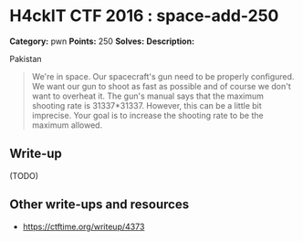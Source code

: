# H4ckIT CTF 2016 : space-add-250

**Category:** pwn
**Points:** 250
**Solves:**
**Description:**

Pakistan

> We're in space. Our spacecraft's gun need to be properly configured. We want our gun to shoot as fast as possible and of course we don't want to overheat it. The gun's manual says that the maximum shooting rate is 31337*31337. However, this can be a little bit imprecise. Your goal is to increase the shooting rate to be the maximum allowed.

## Write-up

(TODO)

## Other write-ups and resources

* https://ctftime.org/writeup/4373
